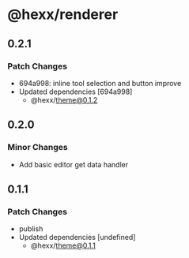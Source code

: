 # @hexx/renderer

## 0.2.1

### Patch Changes

- 694a998: inline tool selection and button improve
- Updated dependencies [694a998]
  - @hexx/theme@0.1.2

## 0.2.0

### Minor Changes

- Add basic editor get data handler

## 0.1.1

### Patch Changes

- publish
- Updated dependencies [undefined]
  - @hexx/theme@0.1.1
